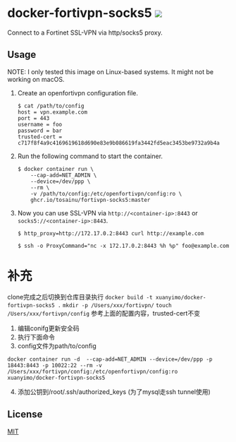 # docker-fortivpn-socks5 ![](https://https://github.com/Tosainu/docker-fortivpn-socks5/workflows/Build/badge.svg)

Connect to a Fortinet SSL-VPN via http/socks5 proxy.

## Usage

NOTE: I only tested this image on Linux-based systems. It might not be working on macOS.

1. Create an openfortivpn configuration file.

    ```
    $ cat /path/to/config
    host = vpn.example.com
    port = 443
    username = foo
    password = bar
    trusted-cert = c717f8f4a9c4169619618d690e83e9b086619fa3442fd5eac3453be9732a9b4a
    ```

2. Run the following command to start the container.

    ```
    $ docker container run \
        --cap-add=NET_ADMIN \
        --device=/dev/ppp \
        --rm \
        -v /path/to/config:/etc/openfortivpn/config:ro \
        ghcr.io/tosainu/fortivpn-socks5:master
    ```

3. Now you can use SSL-VPN via `http://<container-ip>:8443` or `socks5://<container-ip>:8443`.

    ```
    $ http_proxy=http://172.17.0.2:8443 curl http://example.com

    $ ssh -o ProxyCommand="nc -x 172.17.0.2:8443 %h %p" foo@example.com
    ```
# 补充
clone完成之后切换到仓库目录执行
`docker build -t xuanyimo/docker-fortivpn-socks5 .`
`mkdir -p /Users/xxx/fortivpn/`
`touch /Users/xxx/fortivpn/config`
参考上面的配置内容，trusted-cert不变
1. 编辑conifg更新安全码
2. 执行下面命令
3. config文件为path/to/config

```shell
docker container run -d  --cap-add=NET_ADMIN --device=/dev/ppp -p 18443:8443 -p 10022:22 --rm -v /Users/xxx/fortivpn/config:/etc/openfortivpn/config:ro xuanyimo/docker-fortivpn-socks5
```
4. 添加公钥到/root/.ssh/authorized_keys (为了mysql走ssh tunnel使用)

## License

[MIT](https://github.com/Tosainu/docker-fortivpn-socks5/blob/master/LICENSE)


